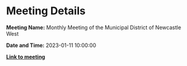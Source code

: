 # Meeting Details

**Meeting Name:** Monthly Meeting of the Municipal District of Newcastle West

**Date and Time:** 2023-01-11 10:00:00

**<a href="https://www.limerick.ie/council/whats-on/monthly-meeting-municipal-district-newcastle-west-80" target="_blank">Link to meeting</a>**
